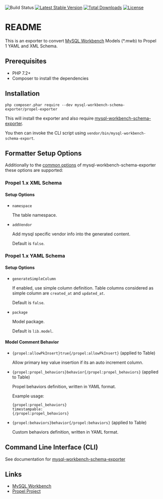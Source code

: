 ![Build Status](https://github.com/mysql-workbench-schema-exporter/propel1-exporter/actions/workflows/continuous-integration.yml/badge.svg)
[![Latest Stable Version](https://poser.pugx.org/mysql-workbench-schema-exporter/propel1-exporter/v/stable.svg)](https://packagist.org/packages/mysql-workbench-schema-exporter/propel1-exporter)
[![Total Downloads](https://poser.pugx.org/mysql-workbench-schema-exporter/propel1-exporter/downloads.svg)](https://packagist.org/packages/mysql-workbench-schema-exporter/propel1-exporter) 
[![License](https://poser.pugx.org/mysql-workbench-schema-exporter/propel1-exporter/license.svg)](https://packagist.org/packages/mysql-workbench-schema-exporter/propel1-exporter)

# README

This is an exporter to convert [MySQL Workbench](http://www.mysql.com/products/workbench/) Models (\*.mwb) to Propel 1 YAML and XML Schema.

## Prerequisites

  * PHP 7.2+
  * Composer to install the dependencies

## Installation

```
php composer.phar require --dev mysql-workbench-schema-exporter/propel-exporter
```

This will install the exporter and also require [mysql-workbench-schema-exporter](https://github.com/mysql-workbench-schema-exporter/mysql-workbench-schema-exporter).

You then can invoke the CLI script using `vendor/bin/mysql-workbench-schema-export`.

## Formatter Setup Options

Additionally to the [common options](https://github.com/mysql-workbench-schema-exporter/mysql-workbench-schema-exporter#configuring-mysql-workbench-schema-exporter) of mysql-workbench-schema-exporter these options are supported:

### Propel 1.x XML Schema

#### Setup Options

  * `namespace`

    The table namespace.

  * `addVendor`

    Add mysql specific vendor info into the generated content.

    Default is `false`.

### Propel 1.x YAML Schema

#### Setup Options

  * `generateSimpleColumn`

    If enabled, use simple column definition. Table columns considered as simple column are
    `created_at` and `updated_at`.

    Default is `false`.

  * `package`

    Model package.

    Default is `lib.model`.

#### Model Comment Behavior

  * `{propel:allowPkInsert}true{/propel:allowPkInsert}` (applied to Table)

    Allow primary key value insertion if its an auto increment column.

  * `{propel:propel_behaviors}behavior{/propel:propel_behaviors}` (applied to Table)

    Propel behaviors definition, written in YAML format.

    Example usage:

        {propel:propel_behaviors}
        timestampable:
        {/propel:propel_behaviors}

  * `{propel:behaviors}behavior{/propel:behaviors}` (applied to Table)

    Custom behaviors definition, written in YAML format.

## Command Line Interface (CLI)

See documentation for [mysql-workbench-schema-exporter](https://github.com/mysql-workbench-schema-exporter/mysql-workbench-schema-exporter#command-line-interface-cli)

## Links

  * [MySQL Workbench](http://wb.mysql.com/)
  * [Propel Project](http://propelorm.org/)
